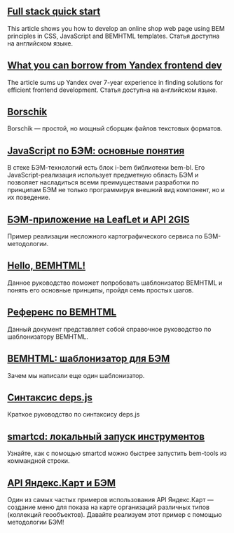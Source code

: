## [Full stack quick start](/articles/start-with-project-stub/)
This article shows you how to develop an online shop web page using BEM principles in CSS, JavaScript and BEMHTML templates. Статья доступна на английском языке.

## [What you can borrow from Yandex frontend dev](/articles/yandex-frontend-dev/)
The article sums up Yandex over 7-year experience in finding solutions for efficient frontend development. Статья доступна на английском языке.

## [Borschik](/articles/borschik/)
Borschik — простой, но мощный сборщик файлов текстовых форматов.

## [JavaScript по БЭМ: основные понятия](/articles/bem-js-main-terms/)
В стеке БЭМ-технологий есть блок i-bem библиотеки bem-bl. Его JavaScript-реализация использует предметную область БЭМ и позволяет насладиться всеми преимуществами разработки по принципам БЭМ не только программируя внешний вид компонент, но и их поведение.

## [БЭМ-приложение на LeafLet и API 2GIS](/articles/firm-card-story/)
Пример реализации несложного картографического сервиса по БЭМ-методологии.

## [Hello, BEMHTML!](/articles/bemhtml-intro/)
Данное руководство поможет попробовать шаблонизатор BEMHTML и понять его основные принципы, пройдя семь простых шагов.

## [Референс по BEMHTML](/articles/bemhtml-reference/)
Данный документ представляет собой справочное руководство по шаблонизатору BEMHTML.

## [BEMHTML: шаблонизатор для БЭМ](/articles/bemhtml-rationale/)
Зачем мы написали еще один шаблонизатор.

## [Синтаксис deps.js](/articles/deps-js-syntax/)
Краткое руководство по синтаксису deps.js

## [smartcd: локальный запуск инструментов](/articles/smartcd/)
Узнайте, как с помощью smartcd можно быстрее запустить bem-tools из коммандной строки.

## [API Яндекс.Карт и БЭМ](/articles/yamapsbem/)
Один из самых частых примеров использования API Яндекс.Карт — создание меню для показа на карте организаций различных типов (коллекций геообъектов). Давайте реализуем этот пример с помощью методологии БЭМ!
